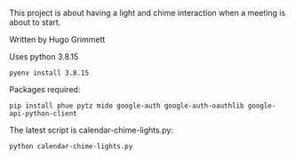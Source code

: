 This project is about having a light and chime interaction when a meeting is about to start. 

Written by Hugo Grimmett

Uses python 3.8.15
```
pyenv install 3.8.15
```

Packages required: 
```
pip install phue pytz mido google-auth google-auth-oauthlib google-api-python-client
```

The latest script is calendar-chime-lights.py:
```
python calendar-chime-lights.py
```
